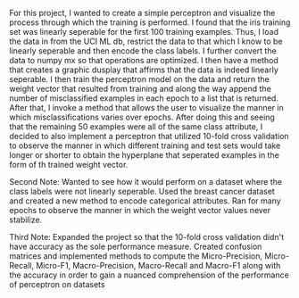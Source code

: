 For this project, I wanted to create a simple perceptron and visualize the process through which the training is performed. I found that the iris training set was linearly seperable for the first 100 training examples. Thus, I load the data in from the UCI ML db, restrict the data to that which I know to be linearly seperable and then encode the class labels. I further convert the data to numpy mx so that operations are optimized. I then have a method that creates a graphic dusplay that affirms that the data is indeed linearly seperable. I then train the perceptron model on the data and return the weight vector that resulted from training and along the way append the number of misclassified examples in each epoch to a list that is returned. After that, I invoke a method that allows the user to visualize the manner in which misclassifications varies over epochs. After doing this and seeing that the remaining 50 examples were all of the same class attribute, I decided to also implement a perceptron that utilized 10-fold cross validation to observe the manner in which different training and test sets would take longer or shorter to obtain the hyperplane that seperated examples in the form of th trained weight vector.

Second Note: Wanted to see how it would perform on a dataset where the class labels were not linearly seperable. Used the breast cancer dataset and created a new method to encode categorical attributes. Ran for many epochs to observe the manner in which the weight vector values never stabilize.

Third Note: Expanded the project so that the 10-fold cross validation didn't have accuracy as the sole performance measure. Created confusion matrices and implemented methods to compute the Micro-Precision, Micro-Recall, Micro-F1, Macro-Precision, Macro-Recall and Macro-F1 along with the accuracy in order to gain a nuanced comprehension of the performance of perceptron on datasets
